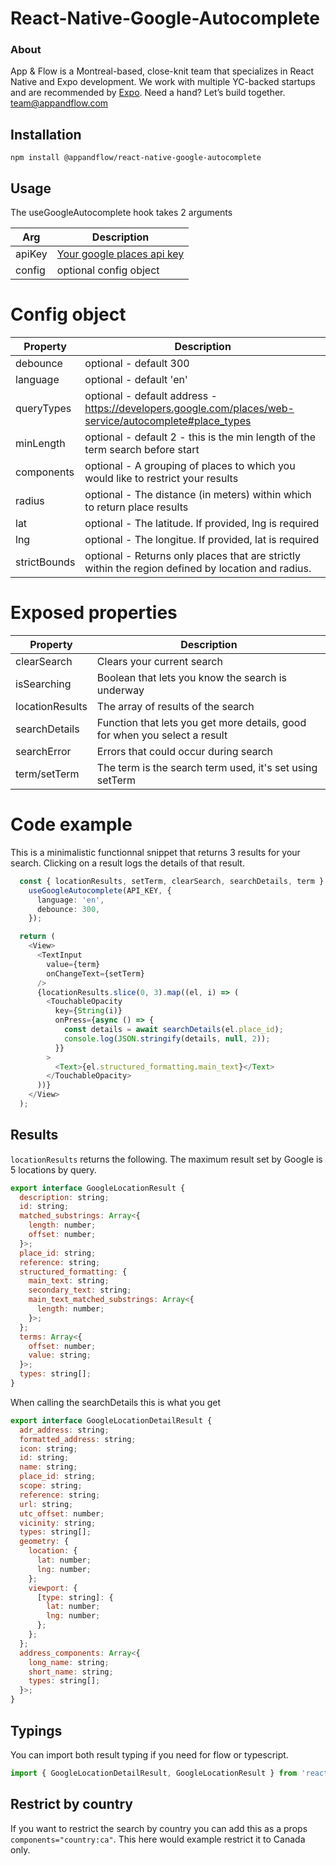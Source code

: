 # React-Native-Google-Autocomplete

### About
App & Flow is a Montreal-based, close-knit team that specializes in React Native and Expo development. We work with multiple YC-backed startups and are recommended by [Expo](https://expo.dev/consultants). Need a hand? Let’s build together. team@appandflow.com

## Installation

`npm install @appandflow/react-native-google-autocomplete`

## Usage

The useGoogleAutocomplete hook takes 2 arguments

| Arg        | Description                                                                                            |
| ---------- | ------------------------------------------------------------------------------------------------------ |
| apiKey     | [Your google places api key](https://developers.google.com/maps/documentation/places/web-service/overview)                           |
| config     | optional config object 

# Config object

| Property     | Description                                                                                            |
| ------------ | ------------------------------------------------------------------------------------------------------ |
| debounce     | optional - default 300                                                                                 |
| language     | optional - default 'en'                                                                                |
| queryTypes   | optional - default address - https://developers.google.com/places/web-service/autocomplete#place_types |
| minLength    | optional - default 2 - this is the min length of the term search before start                          |
| components   | optional - A grouping of places to which you would like to restrict your results                       |
| radius       | optional - The distance (in meters) within which to return place results                               |
| lat          | optional - The latitude. If provided, lng is required                                                  |
| lng          | optional - The longitue. If provided, lat is required                                                  |
| strictBounds | optional - Returns only places that are strictly within the region defined by location and radius.     |

# Exposed properties

| Property        | Description                                                                                         |
| --------------- | --------------------------------------------------------------------------------------------------- |
| clearSearch     | Clears your current search                                                                          |
| isSearching     | Boolean that lets you know the search is underway                                                   |
| locationResults | The array of results of the search                                                                  |
| searchDetails   | Function that lets you get more details, good for when you select a result                          |
| searchError     | Errors that could occur during search                                                               |
| term/setTerm    | The term is the search term used, it's set using setTerm                                            |

# Code example

This is a minimalistic functionnal snippet that returns 3 results for your search. 
Clicking on a result logs the details of that result.

```ts
  const { locationResults, setTerm, clearSearch, searchDetails, term } =
    useGoogleAutocomplete(API_KEY, {
      language: 'en',
      debounce: 300,
    });

  return (
    <View>
      <TextInput
        value={term}
        onChangeText={setTerm}
      />
      {locationResults.slice(0, 3).map((el, i) => (
        <TouchableOpacity
          key={String(i)}
          onPress={async () => {
            const details = await searchDetails(el.place_id);
            console.log(JSON.stringify(details, null, 2));
          }}
        >
          <Text>{el.structured_formatting.main_text}</Text>
        </TouchableOpacity>
      ))}
    </View>
  );
```


## Results

`locationResults` returns the following. The maximum result set by Google is 5 locations by query.

```js
export interface GoogleLocationResult {
  description: string;
  id: string;
  matched_substrings: Array<{
    length: number;
    offset: number;
  }>;
  place_id: string;
  reference: string;
  structured_formatting: {
    main_text: string;
    secondary_text: string;
    main_text_matched_substrings: Array<{
      length: number;
    }>;
  };
  terms: Array<{
    offset: number;
    value: string;
  }>;
  types: string[];
}
```

When calling the searchDetails this is what you get

```js
export interface GoogleLocationDetailResult {
  adr_address: string;
  formatted_address: string;
  icon: string;
  id: string;
  name: string;
  place_id: string;
  scope: string;
  reference: string;
  url: string;
  utc_offset: number;
  vicinity: string;
  types: string[];
  geometry: {
    location: {
      lat: number;
      lng: number;
    };
    viewport: {
      [type: string]: {
        lat: number;
        lng: number;
      };
    };
  };
  address_components: Array<{
    long_name: string;
    short_name: string;
    types: string[];
  }>;
}
```

## Typings

You can import both result typing if you need for flow or typescript.

```js
import { GoogleLocationDetailResult, GoogleLocationResult } from 'react-native-google-autocomplete';
```

## Restrict by country

If you want to restrict the search by country you can add this as a props `components="country:ca"`. This here would example restrict it to Canada only.
